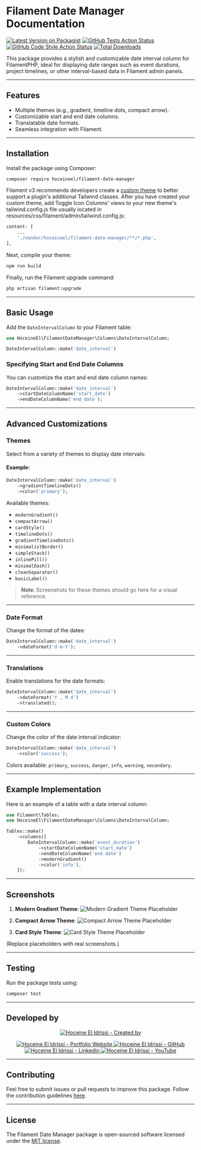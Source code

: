 # Filament Date Manager Documentation

[![Latest Version on Packagist](https://img.shields.io/packagist/v/hoceineel/filament-date-manager.svg?style=flat-square)](https://packagist.org/packages/hoceineel/filament-date-manager)
[![GitHub Tests Action Status](https://img.shields.io/github/actions/workflow/status/hoceineel/filament-date-manager/run-tests.yml?branch=main&label=tests&style=flat-square)](https://github.com/hoceineel/filament-date-manager/actions?query=workflow%3Arun-tests+branch%3Amain)
[![GitHub Code Style Action Status](https://img.shields.io/github/actions/workflow/status/hoceineel/filament-date-manager/fix-php-code-styling.yml?branch=main&label=code%20style&style=flat-square)](https://github.com/hoceineel/filament-date-manager/actions?query=workflow%3A"Fix+PHP+code+styling"+branch%3Amain)
[![Total Downloads](https://img.shields.io/packagist/dt/hoceineel/filament-date-manager.svg?style=flat-square)](https://packagist.org/packages/hoceineel/filament-date-manager)

This package provides a stylish and customizable date interval column for FilamentPHP, ideal for displaying date ranges such as event durations, project timelines, or other interval-based data in Filament admin panels.

---

## Features
- Multiple themes (e.g., gradient, timeline dots, compact arrow).
- Customizable start and end date columns.
- Translatable date formats.
- Seamless integration with Filament.

---

## Installation

Install the package using Composer:

```bash
composer require hoceineel/filament-date-manager
```

Filament v3 recommends developers create a [custom theme](https://filamentphp.com/docs/3.x/upgrade#custom-themes) to better support a plugin's additional Tailwind classes. After you have created your custom theme, add Toggle Icon Columns' views to your new theme's tailwind.config.js file usually located in resources/css/filament/admin/tailwind.config.js:

```php
content: [
    ...
    './vendor/hoceineel/filament-date-manager/**/*.php',
],
```


Next, compile your theme:

```bash
npm run build
```

Finally, run the Filament upgrade command:

```bash
php artisan filament:upgrade
```

---

## Basic Usage

Add the `DateIntervalColumn` to your Filament table:

```php
use HoceineEl\FilamentDateManager\Columns\DateIntervalColumn;

DateIntervalColumn::make('date_interval')
```

### Specifying Start and End Date Columns
You can customize the start and end date column names:

```php
DateIntervalColumn::make('date_interval')
    ->startDateColumnName('start_date')
    ->endDateColumnName('end_date');
```

---

## Advanced Customizations

### Themes
Select from a variety of themes to display date intervals:

#### Example:
```php
DateIntervalColumn::make('date_interval')
    ->gradientTimelineDots()
    ->color('primary');
```

Available themes:
- `modernGradient()`
- `compactArrow()`
- `cardStyle()`
- `timelineDots()`
- `gradientTimelineDots()`
- `minimalistBorder()`
- `simpleStack()`
- `inlinePill()`
- `minimalDash()`
- `cleanSeparator()`
- `basicLabel()`

> **Note**: Screenshots for these themes should go here for a visual reference.

---

### Date Format
Change the format of the dates:

```php
DateIntervalColumn::make('date_interval')
    ->dateFormat('d-m-Y');
```

---

### Translations
Enable translations for the date formats:

```php
DateIntervalColumn::make('date_interval')
    ->dateFormat('Y , M d')
    ->translated();
```

---

### Custom Colors
Change the color of the date interval indicator:

```php
DateIntervalColumn::make('date_interval')
    ->color('success');
```

Colors available: `primary`, `success`, `danger`, `info`, `warning`, `secondary`.

---

## Example Implementation

Here is an example of a table with a date interval column:

```php
use Filament\Tables;  
use HoceineEl\FilamentDateManager\Columns\DateIntervalColumn;

Tables::make()
    ->columns([
        DateIntervalColumn::make('event_duration')
            ->startDateColumnName('start_date')
            ->endDateColumnName('end_date')
            ->modernGradient()
            ->color('info'),
    ]);
```

---

## Screenshots
1. **Modern Gradient Theme**:
   ![Modern Gradient Theme Placeholder](#)

2. **Compact Arrow Theme**:
   ![Compact Arrow Theme Placeholder](#)

3. **Card Style Theme**:
   ![Card Style Theme Placeholder](#)

(Replace placeholders with real screenshots.)

---

## Testing

Run the package tests using:

```bash
composer test
```

---
## Developed by

<div align="center">
    <p align="center">
        <a href="https://hoceine.com">
            <img src="https://img.shields.io/badge/Created_by-Hoceine_El_Idrissi-2ea44f?style=for-the-badge&logo=heart" alt="Hoceine El Idrissi - Created by">
        </a>
    </p>
    <p align="center">
        <a href="https://hoceine.com">
            <img src="https://img.shields.io/badge/Website-hoceine.com-blue?style=for-the-badge&logo=google-chrome" alt="Hoceine El Idrissi - Portfolio Website">
        </a>
        <a href="https://github.com/hoceineel">
            <img src="https://img.shields.io/github/followers/hoceineel?label=Follow&style=for-the-badge&logo=github" alt="Hoceine El Idrissi - GitHub">
        </a>
        <a href="https://www.linkedin.com/in/elidrissihoceine?originalSubdomain=ma">
            <img src="https://img.shields.io/badge/LinkedIn-Connect-0077B5?style=for-the-badge&logo=linkedin" alt="Hoceine El Idrissi - LinkedIn">
        </a>
        <a href="https://www.youtube.com/channel/UCiUQAIjSabnUlKyzeGJgyGQ">
            <img src="https://img.shields.io/badge/YouTube-Subscribe-FF0000?style=for-the-badge&logo=youtube" alt="Hoceine El Idrissi - YouTube">
        </a>
    </p>
</div>

---

## Contributing

Feel free to submit issues or pull requests to improve this package. Follow the contribution guidelines [here](https://github.com/hoceineel/filament-date-manager).

---

## License

The Filament Date Manager package is open-sourced software licensed under the [MIT license](https://opensource.org/licenses/MIT).

